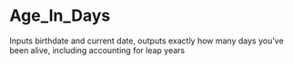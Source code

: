 # Age_In_Days
Inputs birthdate and current date, outputs exactly how many days you've been alive, including accounting for leap years
